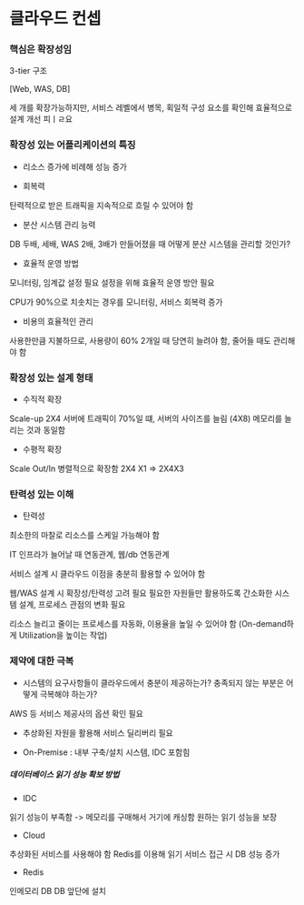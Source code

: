 # 클라우드 컨셉

### 핵심은 확장성임

3-tier 구조

[Web, WAS, DB]

세 개를 확장가능하지만,
서비스 레벨에서 병목, 획일적 구성 요소를 확인해 효율적으로 설계 개선 피ㅣㄹ요


### 확장성 있는 어플리케이션의 특징

* 리소스 증가에 비례해 성능 증가

* 회복력

탄력적으로 받은 트래픽을 지속적으로 흐릴 수 있어야 함

* 분산 시스템 관리 능력

DB 두배, 세배, WAS 2배, 3배가 만들어졌을 때 어떻게 분산 시스템을 관리할 것인가?

* 효율적 운영 방법

모니터링, 임계값 설정 필요
설정을 위해 효율적 운영 방안 필요

CPU가 90%으로 치솟치는 경우를 모니터링, 서비스 회복력 증가

* 비용의 효율적인 관리

사용한만큼 지불하므로, 사용량이 60% 2개일 때 당연히 늘려야 함, 줄어들 때도 관리해야 함

### 확장성 있는 설계 형태

* 수직적 확장

Scale-up
2X4 서버에 트래픽이 70%일 떄, 서버의 사이즈를 늘림 (4X8)
메모리를 늘리는 것과 동일함

* 수평적 확장

Scale Out/In
병렬적으로 확장함
2X4 X1 => 2X4X3

### 탄력성 있는 이해

* 탄력성

최소한의 마찰로 리소스를 스케일 가능해야 함

IT 인프라가 늘어날 때 연동관계, 웹/db 연동관계

서비스 설계 시 클라우드 이점을 충분히 활용할 수 있어야 함

웹/WAS 설계 시 확장성/탄력성 고려 필요
필요한 자원들만 활용하도록 간소화한 시스템 설계, 프로세스 관점의 변화 필요

리소스 늘리고 줄이는 프로세스를 자동화, 이용율을 높일 수 있어야 함
(On-demand하게 Utilization을 높이는 작업)

### 제약에 대한 극복

* 시스템의 요구사항들이 클라우드에서 충분이 제공하는가?
충족되지 않는 부분은 어떻게 극복해야 하는가?

AWS 등 서비스 제공사의 옵션 확인 필요

* 추상화된 자원을 활용해 서비스 딜리버리 필요

* On-Premise : 내부 구축/설치 시스템, IDC 포함힘

##### 데이터베이스 읽기 성능 확보 방법

* IDC

읽기 성능이 부족함 -> 메모리를 구매해서 거기에 캐싱함
원하는 읽기 성능을 보장

* Cloud

추상화된 서비스를 사용해야 함
Redis를 이용해 읽기 서비스 접근 시 DB 성능 증가


* Redis

인메모리 DB
DB 앞단에 설치

